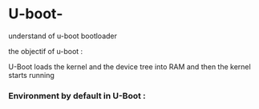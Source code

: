 # U-boot-
understand of u-boot bootloader 

the objectif of u-boot :

U-Boot loads the kernel and the device tree into RAM and then the kernel starts running
### Environment by default in U-Boot :
